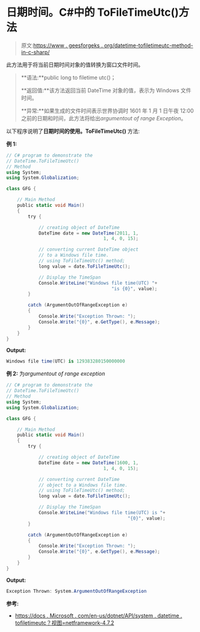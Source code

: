 # 日期时间。C#中的 ToFileTimeUtc()方法

> 原文:[https://www . geesforgeks . org/datetime-tofiletimeutc-method-in-c-sharp/](https://www.geeksforgeeks.org/datetime-tofiletimeutc-method-in-c-sharp/)

此方法用于将当前日期时间对象的值转换为窗口文件时间。

> **语法:**public long to filetime utc()；
> 
> **返回值:**该方法返回当前 DateTime 对象的值，表示为 Windows 文件时间。
> 
> **异常:**如果生成的文件时间表示世界协调时 1601 年 1 月 1 日午夜 12:00 之前的日期和时间，此方法将给出*argumentout of range Exception*。

以下程序说明了**日期时间的使用。ToFileTimeUtc()** 方法:

**例 1:**

```cs
// C# program to demonstrate the
// DateTime.ToFileTimeUtc()
// Method
using System;
using System.Globalization;

class GFG {

    // Main Method
    public static void Main()
    {
        try {

            // creating object of DateTime
            DateTime date = new DateTime(2011, 1,
                                    1, 4, 0, 15);

            // converting current DateTime object
            // to a Windows file time.
            // using ToFileTimeUtc() method;
            long value = date.ToFileTimeUtc();

            // Display the TimeSpan
            Console.WriteLine("Windows file time(UTC) "+
                                       "is {0}", value);
        }

        catch (ArgumentOutOfRangeException e) 
        {
            Console.Write("Exception Thrown: ");
            Console.Write("{0}", e.GetType(), e.Message);
        }
    }
}
```

**Output:**

```cs
Windows file time(UTC) is 129383280150000000

```

**例 2:** 为*argumentout of range exception*

```cs
// C# program to demonstrate the
// DateTime.ToFileTimeUtc()
// Method
using System;
using System.Globalization;

class GFG {

    // Main Method
    public static void Main()
    {
        try {

            // creating object of DateTime
            DateTime date = new DateTime(1600, 1,
                                    1, 4, 0, 15);

            // converting current DateTime 
            // object to a Windows file time.
            // using ToFileTimeUtc() method;
            long value = date.ToFileTimeUtc();

            // Display the TimeSpan
            Console.WriteLine("Windows file time(UTC) is "+
                                             "{0}", value);
        }

        catch (ArgumentOutOfRangeException e) 
        {
            Console.Write("Exception Thrown: ");
            Console.Write("{0}", e.GetType(), e.Message);
        }
    }
}
```

**Output:**

```cs
Exception Thrown: System.ArgumentOutOfRangeException

```

**参考:**

*   [https://docs . Microsoft . com/en-us/dotnet/API/system . datetime . tofiletimeutc？视图=netframework-4.7.2](https://docs.microsoft.com/en-us/dotnet/api/system.datetime.tofiletimeutc?view=netframework-4.7.2)
